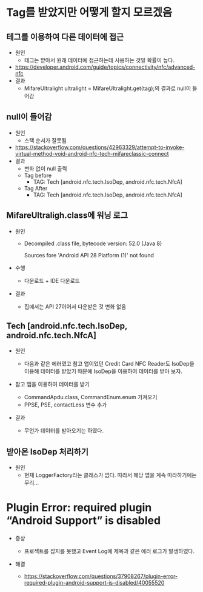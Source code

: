 Tag를 받았지만 어떻게 할지 모르겠음
=====
테그를 이용하여 다른 데이터에 접근
-----
- 원인
    - 테그는 받아서 원래 데이터에 접근하는데 사용하는 것일 확률이 높다.
- https://developer.android.com/guide/topics/connectivity/nfc/advanced-nfc
- 결과
    - MifareUltralight ultralight = MifareUltralight.get(tag);의 결과로 null이 들어감

null이 들어감
-----
- 원인
    - 스택 순서가 잘못됨
- https://stackoverflow.com/questions/42963329/attempt-to-invoke-virtual-method-void-android-nfc-tech-mifareclassic-connect
- 결과
    - 변화 없이 null 출력
    - Tag before
        - TAG: Tech [android.nfc.tech.IsoDep, android.nfc.tech.NfcA]
    - Tag After
        - TAG: Tech [android.nfc.tech.IsoDep, android.nfc.tech.NfcA]

MifareUltraligh.class에 워닝 로그
----
- 원인
    - Decompiled .class file, bytecode version: 52.0 (Java 8) 
        
        Sources fore 'Android API 28 Platform (1)' not found

- 수행
    - 다운로드 + IDE 다운로드

- 결과
    - 집에서는 API 27이어서 다운받은 것 변화 없음 

Tech [android.nfc.tech.IsoDep, android.nfc.tech.NfcA]
-----
- 원인
    - 다음과 같은 에러였고  참고 앱이었던 Credit Card NFC Reader도 IsoDep을 이용해 데이터를 받았기 때문에 IsoDep을 이용하여 데이터를 받아 보자. 

- 참고 앱을 이용하여 데이터를 받기 
    - CommandApdu.class, CommandEnum.enum 가져오기 
    - PPSE, PSE, contactLess 변수 추가 

- 결과 
    - 무언가 데이터를 받아오기는 하였다. 

받아온 IsoDep 처리하기
----
- 원인
    - 현재 LoggerFactory라는 클래스가 없다. 따라서 해당 앱을 계속 따라하기에는 무리...










Plugin Error: required plugin “Android Support” is disabled
========
- 증상
    - 프로젝트를 잡지를 못했고 Event Log에 제목과 같은 에러 로그가 발생하였다.

- 해결
    - https://stackoverflow.com/questions/37908267/plugin-error-required-plugin-android-support-is-disabled/40055520

